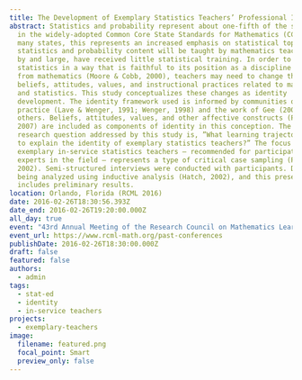 ```yaml
---
title: The Development of Exemplary Statistics Teachers’ Professional Identities
abstract: Statistics and probability represent about one-fifth of the standards
  in the widely-adopted Common Core State Standards for Mathematics (CCSSM). For
  many states, this represents an increased emphasis on statistical topics. This
  statistics and probability content will be taught by mathematics teachers who,
  by and large, have received little statistical training. In order to teach
  statistics in a way that is faithful to its position as a discipline distinct
  from mathematics (Moore & Cobb, 2000), teachers may need to change their
  beliefs, attitudes, values, and instructional practices related to mathematics
  and statistics. This study conceptualizes these changes as identity
  development. The identity framework used is informed by communities of
  practice (Lave & Wenger, 1991; Wenger, 1998) and the work of Gee (2000), among
  others. Beliefs, attitudes, values, and other affective constructs (Philipp,
  2007) are included as components of identity in this conception. The primary
  research question addressed by this study is, ”What learning trajectories help
  to explain the identity of exemplary statistics teachers?” The focus on
  exemplary in-service statistics teachers – recommended for participation by
  experts in the field – represents a type of critical case sampling (Patton,
  2002). Semi-structured interviews were conducted with participants. Data are
  being analyzed using inductive analysis (Hatch, 2002), and this presentation
  includes preliminary results.
location: Orlando, Florida (RCML 2016)
date: 2016-02-26T18:30:56.393Z
date_end: 2016-02-26T19:20:00.000Z
all_day: true
event: "43rd Annual Meeting of the Research Council on Mathematics Learning "
event_url: https://www.rcml-math.org/past-conferences
publishDate: 2016-02-26T18:30:00.000Z
draft: false
featured: false
authors:
  - admin
tags:
  - stat-ed
  - identity
  - in-service teachers
projects:
  - exemplary-teachers
image:
  filename: featured.png
  focal_point: Smart
  preview_only: false
---
```

